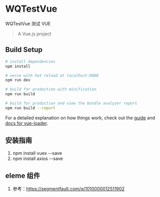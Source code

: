 # WQTestVue
WQTestVue 测试 VUE


> A Vue.js project

## Build Setup

``` bash
# install dependencies
npm install

# serve with hot reload at localhost:8080
npm run dev

# build for production with minification
npm run build

# build for production and view the bundle analyzer report
npm run build --report
```

For a detailed explanation on how things work, check out the [guide](http://vuejs-templates.github.io/webpack/) and [docs for vue-loader](http://vuejs.github.io/vue-loader).


## 安装指南
1. npm install vuex --save
2. npm install axios --save


## eleme  组件
1. 参考：https://segmentfault.com/q/1010000012511902


